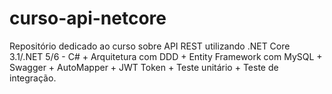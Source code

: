 # curso-api-netcore

Repositório dedicado ao curso sobre API REST utilizando .NET Core 3.1/.NET 5/6 - C# + Arquitetura com DDD + Entity Framework com MySQL + Swagger + AutoMapper + JWT Token + Teste unitário + Teste de integração.
